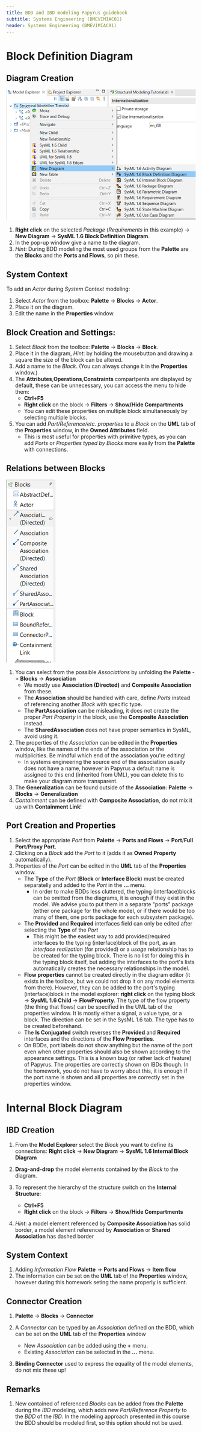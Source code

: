 ```yaml
---
title: BDD and IBD modeling Papyrus guidebook 
subtitle: Systems Engineering (BMEVIMIAC01)
header: Systems Engineering (BMEVIMIAC01)
---
```


# Block Definition Diagram

## Diagram Creation

![](figs/new_bdd_1.png)

1. **Right click** on the selected _Package_ (_Requirements_ in this example) -> **New Diagram** -> **SysML 1.6 Block Definition Diagram**.
1. In the pop-up window give a name to the diagram.
1. _Hint_: During BDD modeling the most used groups from the **Palette** are the **Blocks** and the **Ports and Flows**, so pin these.

## System Context
To add an _Actor_ during _System Context_ modeling:
1. Select _Actor_ from the toolbox: **Palette** -> **Blocks** -> **Actor**.
1. Place it on the diagram.
1. Edit the name in the **Properties** window.

## Block Creation and Settings:
1. Select _Block_ from the toolbox: **Palette** -> **Blocks** -> **Block**.
1. Place it in the diagram, _Hint_: by holding the mousebutton and drawing a square the size of the block can be altered.
1. Add a name to the _Block_. (You can always change it in the **Properties** window.)
1. The **Attributes**,**Operations**,**Constraints** compartpents are displayed by default, these can be unnecessary, you can access the menu to hide them:
    - **Ctrl+F5**
    - **Right click** on the block -> **Filters** -> **Show/Hide Compartments**
    - You can edit these properties on multiple block simultaneously by selecting multiple blocks. 
1. You can add _Part/Reference/etc. properties_ to a _Block_ on the **UML** tab of the **Properties** window, in the **Owned Attributes** field.
    - This is most useful for properties with primitive types, as you can add _Ports_ or _Properties typed by Blocks_ more easily from the **Palette** with connections.

## Relations between Blocks

![](figs/bdd_toolbox_relationships.png)

1. You can select from the possible _Associations_ by unfolding the **Palette** -> **Blocks** -> **Association**
    - We mostly use **Association (Directed)** and **Composite Association** from these.
    - The **Association** should be handled with care, define _Ports_ instead of referencing another _Block_ with specific type.
    - The **PartAssociation** can be misleading, it does not create the proper _Part Property_ in the block, use the **Composite Association** instead.
    - The **SharedAssociation** does not have proper semantics in SysML, avoid using it.
1. The properties of the _Association_ can be edited in the **Properties** window, like the names of the ends of the association or the multiplicities. Be mindful which end of the association you're editing!
    - In systems engineering the source end of the association usually does not have a name, however in Papyrus a default name is assigned to this end (inherited from UML), you can delete this to make your diagram more transparent.
1. The **Generalization** can be found outside of the **Association**: **Palette** -> **Blocks** -> **Generalization**
1. _Containment_ can be defined with **Composite Association**, do not mix it up with **Containment Link**!

## Port Creation and Properties
1. Select the appropriate _Port_ from **Palette** -> **Ports and Flows** -> **Port**/**Full Port**/**Proxy Port**.
1. Clicking on a _Block_ add the _Port_ to it (adds it as **Owned Property** automatically).
1. Properties of the _Port_ can be edited in the **UML** tab of the **Properties** window.
    - The **Type** of the _Port_ (**Block** or **Interface Block**) must be created separatelly and added to the _Port_ in the **...** menu.
        - In order to make BDDs less cluttered, the typing (interface)blocks can be omitted from the diagrams, it is enough if they exist in the model. We advise you to put them in a separate "ports" package (either one package for the whole model, or if there would be too many of them, one ports package for each subsystem package).
    - The **Provided** and **Required** interfaces field can only be edited after selecting the **Type** of the _Port_
        - This might be the easiest way to add provided/required interfaces to the typing (interface)block of the port, as an _interface realization_ (for provided) or a _usage_ relationship has to be created for the typing block. There is no list for doing this in the typing block itself, but adding the interfaces to the port's lists automatically creates the necessary relationships in the model.
    - **Flow properties** cannot be created directly in the diagram editor (it exists in the toolbox, but we could not drop it on any model elements from there). However, they can be added to the port's typing (interface)block in the model explorer: **right click** on the typing block -> **SysML 1.6 Child** -> **FlowProperty**. The type of the flow property (the thing that flows) can be specified in the UML tab of the properties window. It is mostly either a signal, a value type, or a block. The direction can be set in the SysML 1.6 tab. The type has to be created beforehand.
    - The **Is Conjugated** switch reverses the **Provided** and **Required** interfaces and the directions of the **Flow Properties**.
    - On BDDs, port labels do not show anything but the name of the port even when other properties should also be shown according to the appearance settings. This is a known bug (or rather lack of feature) of Papyrus. The properties are correctly shown on IBDs though. In the homework, you do not have to worry about this, it is enough if the port name is shown and all properties are correctly set in the properties window. 

# Internal Block Diagram

## IBD Creation
1. From the **Model Explorer** select the _Block_ you want to define its connections: **Right click** -> **New Diagram** -> **SysML 1.6 Internal Block Diagram**
1. **Drag-and-drop** the model elements contained by the _Block_ to the diagram.
1. To represent the hierarchy of the structure switch on the **Internal Structure**:
    - **Ctrl+F5**
    - **Right click** on the block -> **Filters** -> **Show/Hide Compartments**

1. _Hint_: a model element referenced by **Composite Association** has solid border, a model element referenced by **Association** or **Shared Association** has dashed border

## System Context

1. Adding _Information Flow_ **Palette** -> **Ports and Flows** -> **Item flow**
1. The information can be set on the **UML** tab of the **Properties** window, however during this homework seting the name properly is sufficient.


## Connector Creation
1. **Palette** -> **Blocks** -> **Connector**
1. A _Connector_ can be typed by an _Association_ defined on the BDD, which can be set on the **UML** tab of the **Properties** window
    - New _Association_ can be added using the **+** menu.
    - Existing _Association_ can be selected in the **...** menu.

1. **Binding Connector** used to express the equality of the model elements, do not mix these up!

## Remarks
1. New contained of referenced _Blocks_ can be added from the **Palette** during the _IBD_ modeling, which adds new _Part/Reference Property_ to the _BDD_ of the _IBD_. In the modeling approach presented in this course the BDD should be modeled first, so this option should not be used.